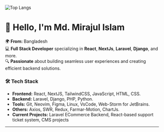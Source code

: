 ![Top Langs](https://github-readme-stats.vercel.app/api/top-langs/?username=miraz66&layout=compact) 

# 👋 Hello, I'm Md. Mirajul Islam

🌍 **From:** Bangladesh  
💻 **Full Stack Developer** specializing in **React**, **NextJs**, **Laravel**, **Django**, and more.  
🔍 **Passionate** about building seamless user experiences and creating efficient backend solutions.

### 🛠️ Tech Stack
- **Frontend:** React, NextJS, TailwindCSS, JavaScript, HTML, CSS.
- **Backend:** Laravel, Django, PHP, Python.
- **Tools:** Git, Neovim, Figma, Linux, VsCode, Web-Storm for JetBrains.
- **Others:** Axios, SWR, Redux, Farmar-Motion, ChartJs.
- **Current Projects:** Laravel ECommerce Backend, React-based support ticket system, CMS projects

---

